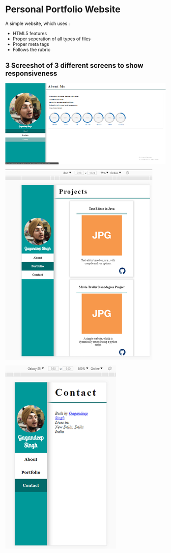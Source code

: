 # Personal Portfolio Website
A simple website, which uses :

  - HTML5 features
  - Proper seperation of all types of files
  - Proper meta tags
  - Follows the rubric

## 3 Screeshot of 3 different screens to show responsiveness

![Full screen screenshot](img/screenshot_1.png)

![iPad screen screenshot](img/screenshot_2.png)

![Galaxy S5 screen screenshot](img/screenshot_3.png)